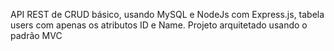 API REST de CRUD básico, usando MySQL e NodeJs com Express.js, tabela users com apenas os atributos ID e Name. Projeto arquitetado usando o padrão MVC